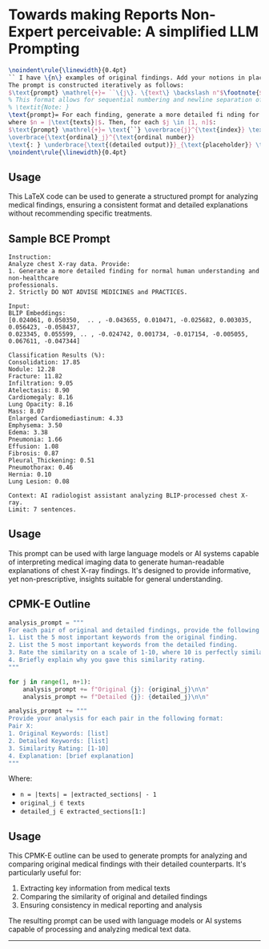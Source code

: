 # Towards making Reports Non-Expert perceivable: A simplified LLM Prompting
```latex
\noindent\rule{\linewidth}{0.4pt}
`` I have \{n\} examples of original findings. Add your notions in place of XXXX. Strictly DO NOT SUGGEST MEDICINES and PRACTICES.
The prompt is constructed iteratively as follows:
$\text{prompt} \mathrel{+}= ``\{j\}. \{text\} \backslash n"$\footnote{$j$ is the index of the current iteration and $text$ represents the original findings from IU X-Ray dataset to be added.}
% This format allows for sequential numbering and newline separation of prompt components.}
% \textit{Note: }
\text{prompt}= For each finding, generate a more detailed fi nding for normal human understanding in 7 lines and output those in points
where $n = |\text{texts}|$. Then, for each $j \in [1, n]$:
$\text{prompt} \mathrel{+}= \text{``} \overbrace{j}^{\text{index}} \text{. }
\overbrace{\text{ordinal}_j}^{\text{ordinal number}} 
\text{: } \underbrace{\text{(detailed output)}}_{\text{placeholder}} \text{"}$ ''
\noindent\rule{\linewidth}{0.4pt}
```
## Usage

This LaTeX code can be used to generate a structured prompt for analyzing medical findings, ensuring a consistent format and detailed explanations without recommending specific treatments.

## Sample BCE Prompt

```
Instruction:
Analyze chest X-ray data. Provide:
1. Generate a more detailed finding for normal human understanding and non-healthcare 
professionals. 
2. Strictly DO NOT ADVISE MEDICINES and PRACTICES.

Input:
BLIP Embeddings:
[0.024061, 0.050350,  .. , -0.043655, 0.010471, -0.025682, 0.003035, 0.056423, -0.058437,
0.023345, 0.055599, .. , -0.024742, 0.001734, -0.017154, -0.005055, 0.067611, -0.047344]

Classification Results (%):
Consolidation: 17.85
Nodule: 12.28
Fracture: 11.82
Infiltration: 9.05
Atelectasis: 8.90
Cardiomegaly: 8.16
Lung Opacity: 8.16
Mass: 8.07
Enlarged Cardiomediastinum: 4.33
Emphysema: 3.50
Edema: 3.38
Pneumonia: 1.66
Effusion: 1.08
Fibrosis: 0.87
Pleural_Thickening: 0.51
Pneumothorax: 0.46
Hernia: 0.10
Lung Lesion: 0.08

Context: AI radiologist assistant analyzing BLIP-processed chest X-ray.
Limit: 7 sentences.
```
## Usage

This prompt can be used with large language models or AI systems capable of interpreting medical imaging data to generate human-readable explanations of chest X-ray findings. It's designed to provide informative, yet non-prescriptive, insights suitable for general understanding.

## CPMK-E Outline

```python
analysis_prompt = """
For each pair of original and detailed findings, provide the following analysis:
1. List the 5 most important keywords from the original finding.
2. List the 5 most important keywords from the detailed finding.
3. Rate the similarity on a scale of 1-10, where 10 is perfectly similar.
4. Briefly explain why you gave this similarity rating.
"""

for j in range(1, n+1):
    analysis_prompt += f"Original {j}: {original_j}\n\n"
    analysis_prompt += f"Detailed {j}: {detailed_j}\n\n"

analysis_prompt += """
Provide your analysis for each pair in the following format:
Pair X:
1. Original Keywords: [list]
2. Detailed Keywords: [list]
3. Similarity Rating: [1-10]
4. Explanation: [brief explanation]
"""
```

Where:
- `n = |texts| = |extracted_sections| - 1`
- `original_j ∈ texts`
- `detailed_j ∈ extracted_sections[1:]`

## Usage

This CPMK-E outline can be used to generate prompts for analyzing and comparing original medical findings with their detailed counterparts. It's particularly useful for:

1. Extracting key information from medical texts
2. Comparing the similarity of original and detailed findings
3. Ensuring consistency in medical reporting and analysis

The resulting prompt can be used with language models or AI systems capable of processing and analyzing medical text data.

---
